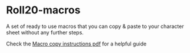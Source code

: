 # Roll20-macros
A set of ready to use macros that you can copy &amp; paste to your character sheet without any further steps.

Check the [Macro copy instructions pdf](https://github.com/Batdaf/Roll20-macros/blob/main/Macro%20copy%20Instructions.pdf) for a helpful guide
